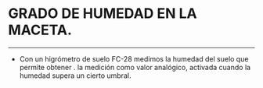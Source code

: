 # GRADO DE HUMEDAD EN LA MACETA.
---------
* Con un higrómetro de suelo FC-28 medimos la humedad del suelo que permite obtener .
la medición como valor analógico, activada cuando la humedad supera un cierto umbral.

